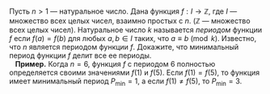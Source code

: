 Пусть $n > 1$ — натуральное число. Дана функция $f:I \to \mathbb{Z},$ где $I$ — множество всех целых чисел, взаимно простых с $n$. ($\mathbb{Z}$ — множество всех целых чисел). Натуральное число $k$ называется <i>периодом</i> функции $f$ если  $f(a)=f(b)$ для любых $a,b\in I$ таких, что  $a \equiv b \pmod k$. 
Известно, что $n$ является периодом функции $f.$ Докажите, что минимальный период функции $f$ делит все ее периоды. 
<br>&nbsp;&nbsp;&nbsp;<b>Пример.</b> Когда $n=6,$ функция $f$ с периодом 6 полностью определяется своими 
значениями $f(1)$ и $f(5).$ Если $f(1)=f(5),$ то функция имеет минимальный период 
$P_{\min}=1$, а если $f(1)\ne f(5),$ то $P_{\min}=3.$